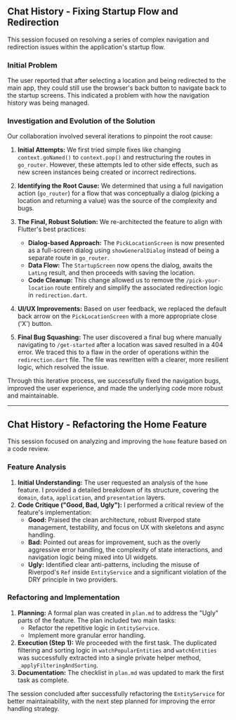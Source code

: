 ## Chat History - Fixing Startup Flow and Redirection

This session focused on resolving a series of complex navigation and redirection issues within the application's startup flow.

### Initial Problem

The user reported that after selecting a location and being redirected to the main app, they could still use the browser's back button to navigate back to the startup screens. This indicated a problem with how the navigation history was being managed.

### Investigation and Evolution of the Solution

Our collaboration involved several iterations to pinpoint the root cause:

1.  **Initial Attempts:** We first tried simple fixes like changing `context.goNamed()` to `context.pop()` and restructuring the routes in `go_router`. However, these attempts led to other side effects, such as new screen instances being created or incorrect redirections.

2.  **Identifying the Root Cause:** We determined that using a full navigation action (`go_router`) for a flow that was conceptually a dialog (picking a location and returning a value) was the source of the complexity and bugs.

3.  **The Final, Robust Solution:** We re-architected the feature to align with Flutter's best practices:
    *   **Dialog-based Approach:** The `PickLocationScreen` is now presented as a full-screen dialog using `showGeneralDialog` instead of being a separate route in `go_router`.
    *   **Data Flow:** The `StartupScreen` now opens the dialog, awaits the `LatLng` result, and then proceeds with saving the location.
    *   **Code Cleanup:** This change allowed us to remove the `/pick-your-location` route entirely and simplify the associated redirection logic in `redirection.dart`.

4.  **UI/UX Improvements:** Based on user feedback, we replaced the default back arrow on the `PickLocationScreen` with a more appropriate close ('X') button.

5.  **Final Bug Squashing:** The user discovered a final bug where manually navigating to `/get-started` after a location was saved resulted in a 404 error. We traced this to a flaw in the order of operations within the `redirection.dart` file. The file was rewritten with a clearer, more resilient logic, which resolved the issue.

Through this iterative process, we successfully fixed the navigation bugs, improved the user experience, and made the underlying code more robust and maintainable.

---

## Chat History - Refactoring the Home Feature

This session focused on analyzing and improving the `home` feature based on a code review.

### Feature Analysis

1.  **Initial Understanding:** The user requested an analysis of the `home` feature. I provided a detailed breakdown of its structure, covering the `domain`, `data`, `application`, and `presentation` layers.
2.  **Code Critique ("Good, Bad, Ugly"):** I performed a critical review of the feature's implementation:
    *   **Good:** Praised the clean architecture, robust Riverpod state management, testability, and focus on UX with skeletons and async handling.
    *   **Bad:** Pointed out areas for improvement, such as the overly aggressive error handling, the complexity of state interactions, and navigation logic being mixed into UI widgets.
    *   **Ugly:** Identified clear anti-patterns, including the misuse of Riverpod's `Ref` inside `EntityService` and a significant violation of the DRY principle in two providers.

### Refactoring and Implementation

1.  **Planning:** A formal plan was created in `plan.md` to address the "Ugly" parts of the feature. The plan included two main tasks:
    *   Refactor the repetitive logic in `EntityService`.
    *   Implement more granular error handling.
2.  **Execution (Step 1):** We proceeded with the first task. The duplicated filtering and sorting logic in `watchPopularEntities` and `watchEntities` was successfully extracted into a single private helper method, `_applyFilteringAndSorting`.
3.  **Documentation:** The checklist in `plan.md` was updated to mark the first task as complete.

The session concluded after successfully refactoring the `EntityService` for better maintainability, with the next step planned for improving the error handling strategy.